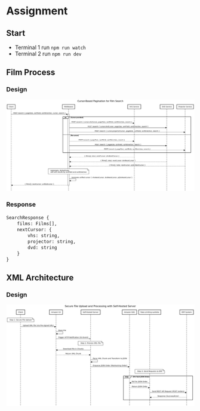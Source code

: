 # Assignment

## Start 
- Terminal 1 run ```npm run watch```
- Terminal 2 run ```npm run dev```


## Film Process 

### Design 
![Film Image](design/FilmProcess.png)

### Response 

```
SearchResponse {
    films: Films[],
    nextCursor: {
        vhs: string, 
        projector: string, 
        dvd: string
    }
}
```

## XML Architecture 

### Design 
![Film Image](design/XMLArchitecture.png)


